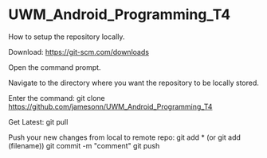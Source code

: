 # UWM_Android_Programming_T4

How to setup the repository locally.

Download: https://git-scm.com/downloads

Open the command prompt.

Navigate to the directory where you want the repository to be locally stored.

Enter the command:
  git clone https://github.com/jamesonn/UWM_Android_Programming_T4
  
Get Latest:
  git pull
  
Push your new changes from local to remote repo:
  git add *      (or git add (filename))
  git commit -m "comment"
  git push
